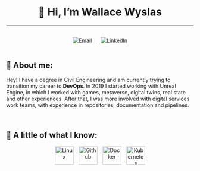 <center><h1>👋 Hi, I’m Wallace Wyslas</h1></center>

---

<center>
<br>
<a href="mailto: wallacewyslas@gmail.com">
    <img src="https://img.shields.io/badge/Gmail-333333?style=for-the-badge&logo=gmail&logoColor=red"
    alt="Email" hspace="10">
</a>
<a href="https://linkedin.com/in/wallacewyslas/">
    <img src="https://img.shields.io/badge/LinkedIn-0077B5?style=for-the-badge&logo=linkedin&logoColor=white" alt="LinkedIn" hspace="10">
</a>
</center>



<br>

## 📄 About me:
Hey!
I have a degree in Civil Engineering and am currently trying to transition my career to **DevOps**.
In 2019 I started working with Unreal Engine, in which I worked with games, metaverse, digital twins, real state and other experiences. After that, I was more involved with digital services work teams, with experience in repositories, documentation and pipelines.

<br>

## 🚀 A little of what I know:
<center>
<img alt="Linux" height="50" hspace="5" src="https://cdn.jsdelivr.net/gh/devicons/devicon@latest/icons/linux/linux-original.svg">

<img alt="Github" height="50" hspace="5" src="https://cdn.jsdelivr.net/gh/devicons/devicon@latest/icons/github/github-original.svg">

<img alt="Docker" height="50" hspace="5" src="https://cdn.jsdelivr.net/gh/devicons/devicon@latest/icons/docker/docker-original.svg">

<img alt="Kubernetes" height="50" hspace="5" src="https://cdn.jsdelivr.net/gh/devicons/devicon@latest/icons/kubernetes/kubernetes-original.svg">
</center> 